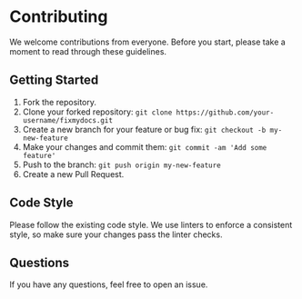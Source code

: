# Contributing

We welcome contributions from everyone. Before you start, please take a moment to read through these guidelines.

## Getting Started

1.  Fork the repository.
2.  Clone your forked repository: `git clone https://github.com/your-username/fixmydocs.git`
3.  Create a new branch for your feature or bug fix: `git checkout -b my-new-feature`
4.  Make your changes and commit them: `git commit -am 'Add some feature'`
5.  Push to the branch: `git push origin my-new-feature`
6.  Create a new Pull Request.

## Code Style

Please follow the existing code style. We use linters to enforce a consistent style, so make sure your changes pass the linter checks.

## Questions

If you have any questions, feel free to open an issue.
